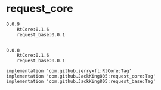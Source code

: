 # request_core

    0.0.9
        RtCore:0.1.6
        request_base:0.0.1


    0.0.8
        RtCore:0.1.6
        request_base:0.0.1

    implementation 'com.github.jerryxfl:RtCore:Tag'
	implementation 'com.github.JackKing805:request_core:Tag'
    implementation 'com.github.JackKing805:request_base:Tag'
